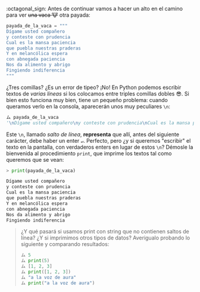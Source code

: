 :octagonal_sign: Antes de continuar vamos a hacer un alto en el camino para ver <del>una vaca :cow:</del> otra payada:

```python
payada_de_la_vaca = """
Dígame usted compañero
y conteste con prudencia
Cual es la mansa paciencia
que puebla nuestras praderas
Y en melancólica espera 
con abnegada paciencia
Nos da alimento y abrigo
Fingiendo indiferencia
"""
```

¿Tres comillas? ¿Es un error de tipeo? ¡No! En Python podemos escribir textos de _varias líneas_ si los colocamos entre triples comillas dobles :sunglasses:. Si bien esto funciona muy bien, tiene un pequeño problema: cuando queramos verlo en la consola, aparecerán unos muy peculiares `\n`: 

```python
ム payada_de_la_vaca
'\nDígame usted compañero\ny conteste con prudencia\nCual es la mansa paciencia\nque puebla nuestras praderas\nY en melancólica espera \ncon abnegada paciencia\nNos da alimento y abrigo\nFingiendo indiferencia\n'
```

Este `\n`, llamado _salto de línea_, **representa**  que allí, antes del siguiente carácter, debe haber un enter `↵`. Perfecto, pero ¿y si queremos "escribir" el texto en la pantalla, con verdaderos enters en lugar de estos `\n`? Démosle la bienvenida al procedimiento `print`, que imprime los textos tal como queremos que se vean:

```python
> print(payada_de_la_vaca)

Dígame usted compañero
y conteste con prudencia
Cual es la mansa paciencia
que puebla nuestras praderas
Y en melancólica espera 
con abnegada paciencia
Nos da alimento y abrigo
Fingiendo indiferencia
```

> ¿Y qué pasará si usamos print con string que no contienen saltos de línea? ¿Y si imprimimos otros tipos de datos? Averigualo probando lo siguiente y comparando resultados: 
> 
> ```python
> ム 5
> ム print(5)
> ム [1, 2, 3]
> ム print([1, 2, 3])
> ム "a la voz de aura"
> ム print("a la voz de aura")
> ```

